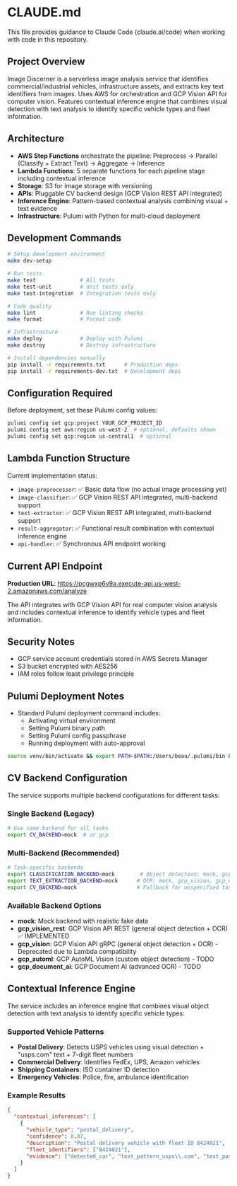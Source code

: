 # CLAUDE.md

This file provides guidance to Claude Code (claude.ai/code) when working with code in this repository.

## Project Overview

Image Discerner is a serverless image analysis service that identifies commercial/industrial vehicles, infrastructure assets, and extracts key text identifiers from images. Uses AWS for orchestration and GCP Vision API for computer vision. Features contextual inference engine that combines visual detection with text analysis to identify specific vehicle types and fleet information.

## Architecture

- **AWS Step Functions** orchestrate the pipeline: Preprocess → Parallel (Classify + Extract Text) → Aggregate → Inference
- **Lambda Functions**: 5 separate functions for each pipeline stage including contextual inference
- **Storage**: S3 for image storage with versioning
- **APIs**: Pluggable CV backend design (GCP Vision REST API integrated)
- **Inference Engine**: Pattern-based contextual analysis combining visual + text evidence
- **Infrastructure**: Pulumi with Python for multi-cloud deployment

## Development Commands

```bash
# Setup development environment
make dev-setup

# Run tests
make test              # All tests
make test-unit         # Unit tests only
make test-integration  # Integration tests only

# Code quality
make lint              # Run linting checks
make format            # Format code

# Infrastructure
make deploy            # Deploy with Pulumi
make destroy           # Destroy infrastructure

# Install dependencies manually
pip install -r requirements.txt      # Production deps
pip install -r requirements-dev.txt  # Development deps
```

## Configuration Required

Before deployment, set these Pulumi config values:
```bash
pulumi config set gcp:project YOUR_GCP_PROJECT_ID
pulumi config set aws:region us-west-2  # optional, defaults shown
pulumi config set gcp:region us-central1  # optional
```

## Lambda Function Structure

Current implementation status:
- `image-preprocessor`: ✅ Basic data flow (no actual image processing yet)
- `image-classifier`: ✅ GCP Vision REST API integrated, multi-backend support
- `text-extractor`: ✅ GCP Vision REST API integrated, multi-backend support
- `result-aggregator`: ✅ Functional result combination with contextual inference engine
- `api-handler`: ✅ Synchronous API endpoint working

## Current API Endpoint

**Production URL**: https://pcgwxp6v9a.execute-api.us-west-2.amazonaws.com/analyze

The API integrates with GCP Vision API for real computer vision analysis and includes contextual inference to identify vehicle types and fleet information.

## Security Notes

- GCP service account credentials stored in AWS Secrets Manager
- S3 bucket encrypted with AES256
- IAM roles follow least privilege principle

## Pulumi Deployment Notes

- Standard Pulumi deployment command includes:
  - Activating virtual environment
  - Setting Pulumi binary path
  - Setting Pulumi config passphrase
  - Running deployment with auto-approval
```bash
source venv/bin/activate && export PATH=$PATH:/Users/beau/.pulumi/bin && export PULUMI_CONFIG_PASSPHRASE=test123 && pulumi up --yes
```

## CV Backend Configuration

The service supports multiple backend configurations for different tasks:

### Single Backend (Legacy)
```bash
# Use same backend for all tasks
export CV_BACKEND=mock  # or gcp
```

### Multi-Backend (Recommended) 
```bash
# Task-specific backends
export CLASSIFICATION_BACKEND=mock        # Object detection: mock, gcp_vision, gcp_automl
export TEXT_EXTRACTION_BACKEND=mock      # OCR: mock, gcp_vision, gcp_document_ai
export CV_BACKEND=mock                   # Fallback for unspecified tasks
```

### Available Backend Options
- **mock**: Mock backend with realistic fake data
- **gcp_vision_rest**: GCP Vision API REST (general object detection + OCR) ✅ IMPLEMENTED
- **gcp_vision**: GCP Vision API gRPC (general object detection + OCR) - Deprecated due to Lambda compatibility
- **gcp_automl**: GCP AutoML Vision (custom object detection) - TODO
- **gcp_document_ai**: GCP Document AI (advanced OCR) - TODO

## Contextual Inference Engine

The service includes an inference engine that combines visual object detection with text analysis to identify specific vehicle types:

### Supported Vehicle Patterns
- **Postal Delivery**: Detects USPS vehicles using visual detection + "usps.com" text + 7-digit fleet numbers
- **Commercial Delivery**: Identifies FedEx, UPS, Amazon vehicles 
- **Shipping Containers**: ISO container ID detection
- **Emergency Vehicles**: Police, fire, ambulance identification

### Example Results
```json
{
  "contextual_inferences": [
    {
      "vehicle_type": "postal_delivery",
      "confidence": 0.87,
      "description": "Postal delivery vehicle with fleet ID 8424021",
      "fleet_identifiers": ["8424021"],
      "evidence": ["detected_car", "text_pattern_usps\\.com", "text_pattern_\\d{7}"]
    }
  ]
}
```
